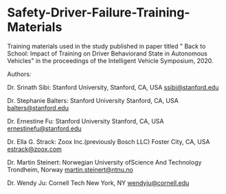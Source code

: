 # Safety-Driver-Failure-Training-Materials
Training materials used in the study published in paper titled " Back to School: Impact of Training on Driver Behaviorand State in Autonomous Vehicles" in the proceedings of the Intelligent Vehicle Symposium, 2020.

Authors: 

Dr. Srinath Sibi:
Stanford University,
Stanford, CA, USA
ssibi@stanford.edu

Dr. Stephanie Balters:
Stanford University
Stanford, CA, USA
balters@stanford.edu

Dr. Ernestine Fu:
Stanford University
Stanford, CA, USA
ernestinefu@stanford.edu

Dr. Ella G. Strack:
Zoox Inc.(previously Bosch LLC)
Foster City, CA, USA
estrack@zoox.com

Dr. Martin Steinert:
Norwegian University ofScience And Technology
Trondheim, Norway
martin.steinert@ntnu.no

Dr. Wendy Ju:
Cornell Tech
New York, NY
wendyju@cornell.edu
